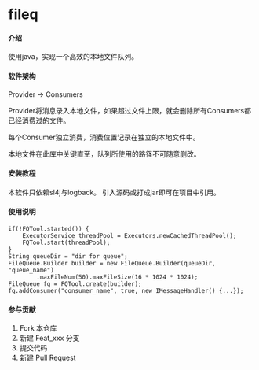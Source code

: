 # fileq

#### 介绍
使用java，实现一个高效的本地文件队列。

#### 软件架构
Provider -> Consumers

Provider将消息录入本地文件，如果超过文件上限，就会删除所有Consumers都已经消费过的文件。

每个Consumer独立消费，消费位置记录在独立的本地文件中。

本地文件在此库中关键直至，队列所使用的路径不可随意删改。



#### 安装教程

本软件只依赖sl4j与logback。
引入源码或打成jar即可在项目中引用。

#### 使用说明


```
if(!FQTool.started()) {
    ExecutorService threadPool = Executors.newCachedThreadPool();
    FQTool.start(threadPool);
}
String queueDir = "dir for queue";
FileQueue.Builder builder = new FileQueue.Builder(queueDir, "queue_name")
        .maxFileNum(50).maxFileSize(16 * 1024 * 1024);
FileQueue fq = FQTool.create(builder);
fq.addConsumer("consumer_name", true, new IMessageHandler() {...});
```


#### 参与贡献

1.  Fork 本仓库
2.  新建 Feat_xxx 分支
3.  提交代码
4.  新建 Pull Request

